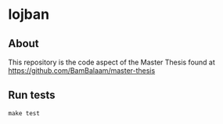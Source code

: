 # lojban

## About

This repository is the code aspect of the Master Thesis found at https://github.com/BamBalaam/master-thesis

## Run tests

```
make test
```
